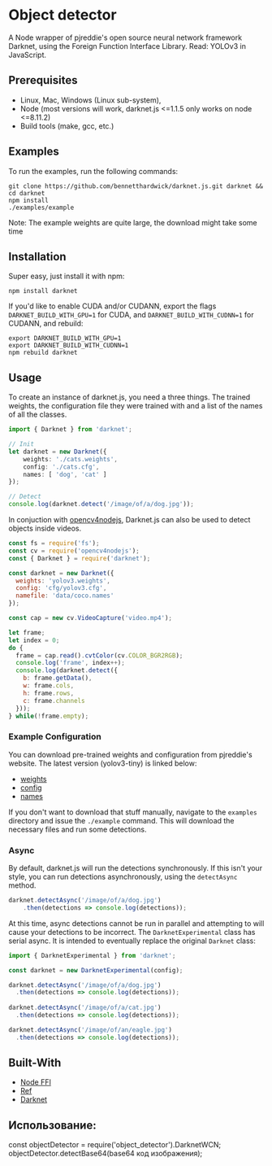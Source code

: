 # Object detector
A Node wrapper of pjreddie's open source neural network framework Darknet, using the Foreign Function Interface Library. Read: YOLOv3 in JavaScript.

## Prerequisites
- Linux, Mac, Windows (Linux sub-system),
- Node (most versions will work, darknet.js <=1.1.5 only works on node <=8.11.2)
- Build tools (make, gcc, etc.)

## Examples
To run the examples, run the following commands:
```
git clone https://github.com/bennetthardwick/darknet.js.git darknet && cd darknet
npm install
./examples/example
```
Note: The example weights are quite large, the download might take some time

## Installation
Super easy, just install it with npm:
```
npm install darknet
```
If you'd like to enable CUDA and/or CUDANN, export the flags `DARKNET_BUILD_WITH_GPU=1` for CUDA, and `DARKNET_BUILD_WITH_CUDNN=1` for CUDANN, and rebuild:
```
export DARKNET_BUILD_WITH_GPU=1
export DARKNET_BUILD_WITH_CUDNN=1
npm rebuild darknet
```

## Usage
To create an instance of darknet.js, you need a three things. The trained weights, the configuration file they were trained with and a list of the names of all the classes.
```typescript
import { Darknet } from 'darknet';

// Init
let darknet = new Darknet({
    weights: './cats.weights',
    config: './cats.cfg',
    names: [ 'dog', 'cat' ]
});

// Detect
console.log(darknet.detect('/image/of/a/dog.jpg'));
```

In conjuction with [opencv4nodejs](https://github.com/justadudewhohacks/opencv4nodejs), Darknet.js can also be used to detect objects inside videos.
```javascript
const fs = require('fs');
const cv = require('opencv4nodejs');
const { Darknet } = require('darknet');

const darknet = new Darknet({
  weights: 'yolov3.weights',
  config: 'cfg/yolov3.cfg',
  namefile: 'data/coco.names'
});

const cap = new cv.VideoCapture('video.mp4');

let frame;
let index = 0;
do {
  frame = cap.read().cvtColor(cv.COLOR_BGR2RGB);
  console.log('frame', index++); 
  console.log(darknet.detect({
    b: frame.getData(),
    w: frame.cols,
    h: frame.rows,
    c: frame.channels
  }));
} while(!frame.empty);
```

### Example Configuration
You can download pre-trained weights and configuration from pjreddie's website. The latest version (yolov3-tiny) is linked below: 
- [weights](https://pjreddie.com/media/files/yolov3-tiny.weights)
- [config](https://github.com/pjreddie/darknet/blob/master/cfg/yolov3-tiny.cfg)
- [names](https://raw.githubusercontent.com/pjreddie/darknet/master/data/coco.names)

If you don't want to download that stuff manually, navigate to the `examples` directory and issue the `./example` command. This will download the necessary files and run some detections.

### Async
By default, darknet.js will run the detections synchronously. If this isn't your style, you can run detections asynchronously, using the `detectAsync` method. 
```typescript
darknet.detectAsync('/image/of/a/dog.jpg')
    .then(detections => console.log(detections));
```
At this time, async detections cannot be run in parallel and attempting to will cause your detections to be incorrect. The `DarknetExperimental` class has serial async. It is intended to eventually replace the original `Darknet` class:
```typescript
import { DarknetExperimental } from 'darknet';

const darknet = new DarknetExperimental(config);

darknet.detectAsync('/image/of/a/dog.jpg')
  .then(detections => console.log(detections));
  
darknet.detectAsync('/image/of/a/cat.jpg')
  .then(detections => console.log(detections));

darknet.detectAsync('/image/of/an/eagle.jpg')
  .then(detections => console.log(detections));
```
## Built-With
- [Node FFI](https://github.com/node-ffi/node-ffi)
- [Ref](https://github.com/TooTallNate/ref)
- [Darknet](https://github.com/pjreddie/darknet)

## Использование:
const objectDetector = require('object_detector').DarknetWCN;
objectDetector.detectBase64(base64 код изображения);
